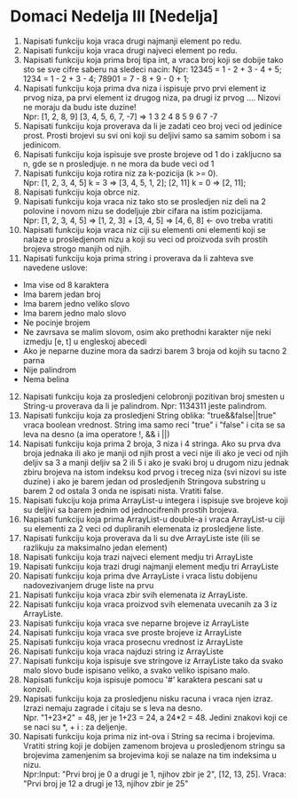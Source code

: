 # Domaci Nedelja III [Nedelja]

1. Napisati funkciju koja vraca drugi najmanji element po redu.
2. Napisati funkciju koja vraca drugi najveci element po redu.
3. Napisati funkciju koja prima broj tipa int, a vraca broj koji se dobije tako sto se sve cifre saberu na sledeci nacin:
Npr: 12345 = 1 - 2 + 3 - 4 + 5; 1234 = 1 - 2 + 3 - 4; 78901 = 7 - 8 + 9 - 0 + 1;
4. Napisati funkciju koja prima dva niza i ispisuje prvo prvi element iz prvog niza, pa prvi element iz drugog niza, pa drugi iz prvog .... Nizovi ne moraju da budu iste duzine!<br>Npr: [1, 2, 8, 9] [3, 4, 5, 6, 7, -7] => 1 3 2 4 8 5 9 6 7 -7
5. Napisati funkciju koja proverava da li je zadati ceo broj veci od jedinice prost. Prosti brojevi su svi oni koji su deljivi samo sa samim sobom i sa jedinicom.
6. Napisati funkciju koja ispisuje sve proste brojeve od 1 do i zakljucno sa n, gde se n prosledjuje. n ne mora da bude veci od 1
7. Napisati funkciju koja rotira niz za k-pozicija (k >= 0).<br>
Npr: [1, 2, 3, 4, 5] k = 3 => [3, 4, 5, 1, 2]; [2, 11] k = 0 => [2, 11];
8. Napisati funkciju koja obrce niz.
9. Napisati funkciju koja vraca niz tako sto se prosledjen niz deli na 2 polovine i novom nizu se dodeljuje zbir cifara na istim pozicijama.<br>
Npr: [1, 2, 3, 4, 5] => [1, 2, 3] + [3, 4, 5] => [4, 6, 8] <- ovo treba vratiti
10. Napisati funkciju koja vraca niz ciji su elementi oni elementi koji se nalaze u prosledjenom nizu a koji su veci od proizvoda svih prostih brojeva strogo manjih od njih.
11. Napisati funkciju koja prima string i proverava da li zahteva sve navedene uslove:
- Ima vise od 8 karaktera
- Ima barem jedan broj
- Ima barem jedno veliko slovo
- Ima barem jedno malo slovo
- Ne pocinje brojem
- Ne zavrsava se malim slovom, osim ako prethodni karakter nije neki izmedju [e, t] u engleskoj abecedi
- Ako je neparne duzine mora da sadrzi barem 3 broja od kojih su tacno 2 parna
- Nije palindrom
- Nema belina
12. Napisati funkciju koja za prosledjeni celobronji pozitivan broj smesten u String-u proverava da li je palindrom. Npr: 1134311 jeste palindrom.
13. Napisati funkciju koja za prosledjeni String oblika: "true&&false||true" vraca boolean vrednost. String ima samo reci "true" i "false" i cita se sa leva na desno (a ima operatore !, && i ||)
14. Napisati funkciju koja prima 2 broja, 3 niza i 4 stringa. Ako su prva dva broja jednaka ili ako je manji od njih prost a veci nije ili ako je veci od njih deljiv sa 3 a manji deljiv sa 2 ili 5 i ako je svaki broj u drugom nizu jednak zbiru brojeva na istom indeksu kod prvog i treceg niza (svi nizovi su iste duzine) i ako je barem jedan od prosledjenih Stringova substring u barem 2 od ostala 3 onda ne ispisati nista. Vratiti false.
15. Napisati fukciju koja prima ArrayList-u integera i ispisuje sve brojeve koji su deljivi sa barem jednim od jednocifrenih prostih brojeva.
16. Napisati funkciju koja prima ArrayList-u double-a i vraca ArrayList-u ciji su elementi za 2 veci od dupliranih elemenata iz prosledjene liste.
17. Napisati funkciju koja proverava da li su dve ArrayListe iste (ili se razlikuju za maksimalno jedan element)
18. Napisati funkciju koja trazi najveci element medju tri ArrayListe
19. Napisati funkciju koja trazi drugi najmanji element medju tri ArrayListe
20. Napisati funkciju koja prima dve ArrayListe i vraca listu dobijenu nadovezivanjem druge liste na prvu
21. Napisati funkciju koja vraca zbir svih elemenata iz ArrayListe.
22. Napisati funkciju koja vraca proizvod svih elemenata uvecanih za 3 iz ArrayListe.
23. Napisati funkciju koja vraca sve neparne brojeve iz ArrayListe
24. Napisati funkciju koja vraca sve proste brojeve iz ArrayListe 
25. Napisati funkciju koja vraca prosecnu vrednost iz ArrayListe
26. Napisati funkciju koja vraca najduzi string iz ArrayListe
27. Napisati funkciju koja ispisuje sve stringove iz ArrayListe tako da svako malo slovo bude ispisano veliko, a svako veliko ispisano malo.
28. Napisati funkciju koja ispisuje pomocu '#' karaktera pescani sat u konzoli.
29. Napisati funkciju koja za prosledjenu nisku racuna i vraca njen izraz. Izrazi nemaju zagrade i citaju se s leva na desno.<br>
Npr. "1+23\*2" = 48,  jer je 1+23 = 24, a 24\*2 = 48. Jedini znakovi koji ce se naci su \*, + i : za deljenje.
30. Napisati funkciju koja prima niz int-ova i String sa recima i brojevima. Vratiti string koji je dobijen zamenom brojeva u prosledjenom stringu sa brojevima zamenjenim sa brojevima koji se nalaze na tim indeksima u nizu.<br>
Npr:Input: "Prvi broj je 0 a drugi je 1, njihov zbir je 2", [12, 13, 25]. Vraca: "Prvi broj je 12 a drugi je 13, njihov zbir je 25"
